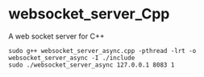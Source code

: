 # websocket_server_Cpp
A web socket server for C++

```
sudo g++ websocket_server_async.cpp -pthread -lrt -o websocket_server_async -I ./include
sudo ./websocket_server_async 127.0.0.1 8083 1
```
